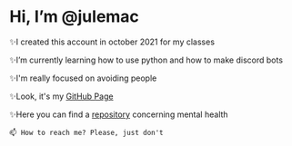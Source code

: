 # Hi, I’m @julemac
 
  ✨I created this account in october 2021 for my classes
 
  ✨I’m currently learning how to use python and how to make discord bots
 
  ✨I'm really focused on avoiding people
  
  ✨Look, it's my [GitHub Page](https://julemac.github.io/)
  
  ✨Here you can find a [repository](https://github.com/julemac/mental-health-datasets) concerning mental health
   
   
    📫 How to reach me? Please, just don't
<!---
julemac/julemac is a ✨ special ✨ repository because its `README.md` (this file) appears on your GitHub profile.
You can click the Preview link to take a look at your changes.
--->
